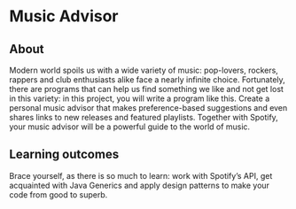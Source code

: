 # Music Advisor

## About
Modern world spoils us with a wide variety of music: pop-lovers, rockers, rappers and club enthusiasts alike face a nearly infinite choice. Fortunately, there are programs that can help us find something we like and not get lost in this variety: in this project, you will write a program like this. Create a personal music advisor that makes preference-based suggestions and even shares links to new releases and featured playlists. Together with Spotify, your music advisor will be a powerful guide to the world of music.
## Learning outcomes
Brace yourself, as there is so much to learn: work with Spotify’s API, get acquainted with Java Generics and apply design patterns to make your code from good to superb.
